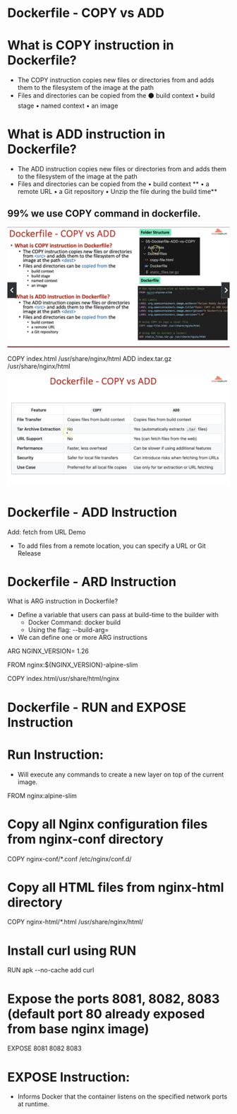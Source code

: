 # Dockerfile - COPY vs ADD

# What is COPY instruction in Dockerfile?
- The COPY instruction copies new files or directories from <src> and adds them to the filesystem of the image at the path <dest>
- Files and directories can be copied from the ⚫ build context
    • build stage
    • named context 
    • an image

# What is ADD instruction in Dockerfile?
- The ADD instruction copies new files or directories from <src> and adds them to the filesystem of the image at the path <dest>
- Files and directories can be copied from the 
    • build context
**    • a remote URL
    • a Git repository
    • Unzip the file during the build time**

## 99% we use COPY command in dockerfile.

![COPY vs ADD](image.png)

COPY index.html /usr/share/nginx/html
ADD index.tar.gz /usr/share/nginx/html

![Alt text](image-1.png)

# Dockerfile - ADD Instruction

Add: fetch from URL Demo
- To add files from a remote location, you can specify a 
  URL or Git Release


# Dockerfile - ARD Instruction

What is ARG instruction in Dockerfile?
- Define a variable that users can pass at build-time to the builder with
  - Docker Command: docker build
  - Using the flag: --build-arg<varname>=<value>
- We can define one or more ARG instructions

ARG NGINX_VERSION= 1.26

FROM nginx:${NGINX_VERSION}-alpine-slim

COPY index.html/usr/share/html/nginx

# Dockerfile - RUN and EXPOSE Instruction

# Run Instruction:
- Will execute any commands to create a new layer on top of the current image.

FROM nginx:alpine-slim

# Copy all Nginx configuration files from nginx-conf directory
COPY nginx-conf/*.conf /etc/nginx/conf.d/

# Copy all HTML files from nginx-html directory
COPY nginx-html/*.html /usr/share/nginx/html/

# Install curl using RUN
RUN apk --no-cache add curl

# Expose the ports 8081, 8082, 8083 (default port 80 already exposed from base nginx image)
EXPOSE 8081 8082 8083

# EXPOSE Instruction: 
- Informs Docker that the container listens on the specified network ports at runtime. 